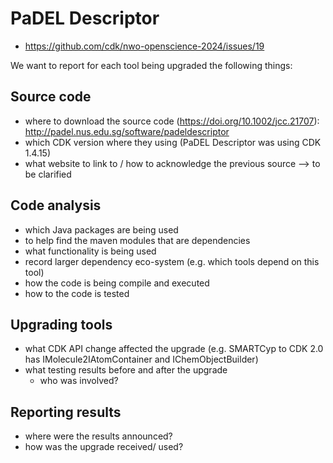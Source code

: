 # PaDEL Descriptor
* https://github.com/cdk/nwo-openscience-2024/issues/19

We want to report for each tool being upgraded the following things:

## Source code
* where to download the source code (https://doi.org/10.1002/jcc.21707): http://padel.nus.edu.sg/software/padeldescriptor
* which CDK version where they using (PaDEL Descriptor was using CDK 1.4.15)
* what website to link to / how to acknowledge the previous source --> to be clarified

## Code analysis
* which Java packages are being used
* to help find the maven modules that are dependencies
* what functionality is being used
* record larger dependency eco-system (e.g. which tools depend on this tool)
* how the code is being compile and executed
* how to the code is tested

## Upgrading tools
* what CDK API change affected the upgrade (e.g. SMARTCyp to CDK 2.0 has IMolecule2IAtomContainer and IChemObjectBuilder)
* what testing results before and after the upgrade
  * who was involved?

## Reporting results
* where were the results announced?
* how was the upgrade received/ used?

  
